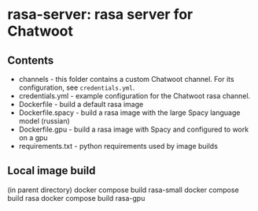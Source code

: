# rasa-server: rasa server for Chatwoot

## Contents

* channels - this folder contains a custom Chatwoot channel. For its configuration, see `credentials.yml`.
* credentials.yml - example configuration for the Chatwoot rasa channel.
* Dockerfile - build a default rasa image 
* Dockerfile.spacy - build a rasa image with the large Spacy language model (russian)
* Dockerfile.gpu - build a rasa image with Spacy and configured to work on a gpu
* requirements.txt - python requirements used by image builds

## Local image build

(in parent directory)
docker compose build rasa-small
docker compose build rasa
docker compose build rasa-gpu


